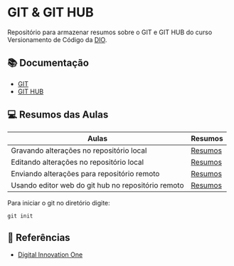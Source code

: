 
# GIT & GIT HUB

Repositório para armazenar resumos sobre o GIT e GIT HUB do curso Versionamento de Código da [DIO](https://dio.me).

## 📚 Documentação
- [GIT](https://git-scm.com/doc)
- [GIT HUB](https://docs.gituhb.com/)

## 💻 Resumos das Aulas

| Aulas | Resumos |
|-------|---------|
|Gravando alterações no repositório local|[Resumos]()|
|Editando alterações no repositório local|[Resumos]()|
|Enviando alterações para repositório remoto|[Resumos]()|
|Usando editor web do git hub no repositório remoto|[Resumos]()|

Para iniciar o git no diretório digite:
```
git init
```
## 🔎 Referências

- [Digital Innovation One]()


